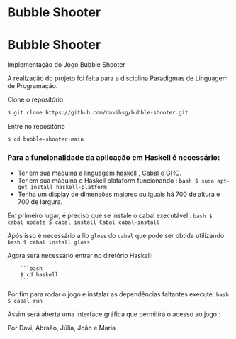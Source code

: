 # Bubble Shooter
# Bubble Shooter

Implementação do Jogo Bubble Shooter 

A realização do projeto foi feita para a disciplina Paradigmas de Linguagem de Programação.

Clone o repositório

```bash
$ git clone https://github.com/davihsg/bubble-shooter.git
```
Entre no repositório

```bash
$ cd bubble-shooter-main
```

### Para a funcionalidade da aplicação em Haskell é necessário:

- Ter em sua máquina a linguagem [haskell , Cabal e GHC](https://www.haskell.org/downloads/).
- Ter em sua máquina o Haskell plataform funcionando : 
        ```bash
        $ sudo apt-get install haskell-platform
        ```
- Tenha um display de dimensões maiores ou iguais há 700 de altura e 700 de largura.

Em primeiro lugar, é preciso que se instale o cabal executável : 
        ```bash
        $ cabal update
        $ cabal install Cabal cabal-install
        ```

Após isso é necessário a lib `gloss` do `cabal` que pode ser obtida utilizando:
        ```bash
        $ cabal install gloss
        ```

Agora será necessário entrar no diretório Haskell:

        ```bash
        $ cd haskell
        ```
Por fim para rodar o jogo e instalar as dependências faltantes execute:
        ```bash
        $ cabal run
        ```

Assim será aberta uma interface gráfica que permitirá o acesso ao jogo :
 





Por Davi, Abraão, Júlia, João e Maria

